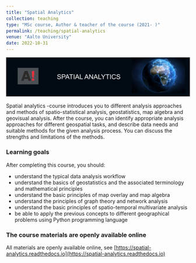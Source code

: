```yaml
---
title: "Spatial Analytics"
collection: teaching
type: "MSc course, Author & teacher of the course (2021- )"
permalink: /teaching/spatial-analytics
venue: "Aalto University"
date: 2022-10-31
---
```


![Spatial analytics course](Spatial-analytics-logo.png)

Spatial analytics -course introduces you to different analysis approaches and methods of spatio-statistical analysis, geostatistics, map algebra and geovisual analysis. After the course, you can identify appropriate analysis approaches for different geospatial tasks, and describe data needs and suitable methods for the given analysis process. You can discuss the strengths and limitations of the methods. 

### Learning goals

After completing this course, you should:

- understand the typical data analysis workflow
- understand the basics of geostatistics and the associated terminology and mathematical principles
- understand the basic principles of map overlay and map algebra
- understand the principles of graph theory and network analysis
- understand the basic principles of spatio-temporal multivariate analysis
- be able to apply the previous concepts to different geographical problems using Python programming language

### The course materials are openly available online

All materials are openly available online, see [https://spatial-analytics.readthedocs.io](https://spatial-analytics.readthedocs.io)
